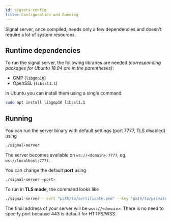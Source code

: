 ```yaml
---
id: sigserv-config
title: Configuration and Running
---
```


Signal server, once compiled, needs only a few dependencies and doesn't require a lot of system resources.

## Runtime dependencies

To run the signal server, the following libraries are needed _(corresponding packages for Ubuntu 18.04 are in the parentheses)_:

- GMP (`libgmp10`)
- OpenSSL (`libssl1.1`)

In Ubuntu you can install them using a single command:

```sh
sudo apt install libgmp10 libssl1.1
```

## Running

You can run the server binary with default settings (port 7777, TLS disabled) using

```sh
./signal-server
```

The server becomes available on `ws://<domain>:7777`, eg. `ws://localhost:7777`.

You can change the default **port** using

```sh
./signal-server <port>
```

To run in **TLS mode**, the command looks like

```sh
./signal-server --cert "path/to/certificate.pem" --key "path/to/private-key.pem" 443
```

The final address of your server will be `wss://<domain>`. There is no need to specify port because 443 is default for HTTPS/WSS.